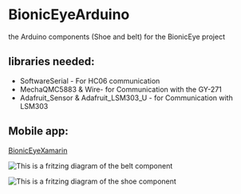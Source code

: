 # BionicEyeArduino
the Arduino components (Shoe and belt) for the BionicEye project

## libraries needed:
* SoftwareSerial - For HC06 communication
* MechaQMC5883 & Wire- for Communication with the GY-271
* Adafruit_Sensor & Adafruit_LSM303_U - for Communication with LSM303

## Mobile app:
[BionicEyeXamarin](https://github.com/aviadshiber/BionicEyeXamarin)

![This is a fritzing diagram of the belt component](https://i.ibb.co/tLj5K0M/first-ATMP-bb.png "Belt Component")

![This is a fritzing diagram of the shoe component](https://i.ibb.co/85b81Wd/second-ATMP-bb.png "Shoe Component")
